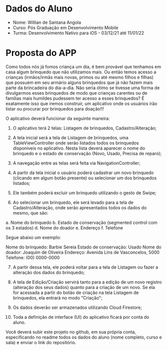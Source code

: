 # Dados do Aluno

- Nome: Willian de Santana Angola
- Curso: Pós Graduação em Desenvolvimento Mobile
- Turma: Desenvolvimento Nativo para iOS - 03/12/21 até 11/01/22

# Proposta do APP

Como todos nós já fomos criança um dia, é bem provável que tenhamos em casa algum brinquedo que não utilizamos mais. Ou então temos acesso a crianças (irmãos/irmãs mais novas, primos ou até mesmo filhos e filhas) que possuem em seu armário alguns brinquedos que já não fazem mais parte da brincadeira do dia-a-dia. Não seria ótimo se tivesse uma forma de divulgarmos esses brinquedos de modo que crianças carentes ou de famílias mais humildes pudessem ter acesso a esses brinquedos? É exatamente isso que iremos construir, um aplicativo onde os usuários irão listar ou procurar por brinquedos para doação!!!

O aplicativo deverá funcionar da seguinte maneira:

1. O aplicativo terá 2 telas: Listagem de brinquedos, Cadastro/Alteração;

2. A tela inicial será a tela de Listagem de brinquedos, uma TableViewController onde serão listados todos os brinquedos disponíveis no aplicativo. Nesta lista deverá aparecer o nome do brinquedo e o estado de conservação (Novo, Usado, Precisa de reparo);

3. A navegação entre as telas será feita via NavigationController;

4. A partir da tela inicial o usuário poderá cadastrar um novo brinquedo (clicando em algum botão presente) ou selecionar um dos brinquedos listados;

5. Ele também poderá excluir um brinquedo utilizando o gesto de Swipe;

6. Ao selecionar um brinquedo, ele será levado para a tela de Cadastro/Alteração, onde serão apresentados todos os dados do mesmo, que são:

a. Nome do brinquedo
b. Estado de conservação (segmented control com os 3 estados)
d. Nome do doador
e. Endereço
f. Telefone

Segue abaixo um exemplo:

Nome do brinquedo: Barbie Sereia
Estado de conservação: Usado
Nome do doador: Joaquim de Oliveira
Endereço: Avenida Lins de Vasconcelos, 5000
Telefone: (00) 0000-0000

7. A partir dessa tela, ele poderá voltar para a tela de Listagem ou fazer a alteração dos dados do brinquedo;

8. A tela de Edição/Criação servirá tanto para a edição de um novo registro (alteração dos seus dados) quanto para a criação de um novo. Se ela for acessada a partir do botão de criação na tela Listagem de brinquedos, ela entrará no modo "Criação";

9. Os dados deverão ser armazenados utilizando Cloud Firestore;

10. Toda a definição de interface (UI) do aplicativo ficará por conta do aluno.

Você deverá subir este projeto no github, em sua própria conta, especificando no readme todos os dados do aluno (nome completo, curso e sala) e enviar o link do repositório.
